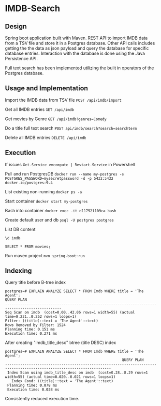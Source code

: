 # IMDB-Search

## Design
Spring boot application built with Maven. REST API to import IMDB data from a TSV file and store it in a Postgres database. Other API calls includes getting the the data as json payload and query the database for specific database entries. Interaction with the database is done using the Java Persistence API.

Full text search has been implemented utilizing the built in operators of the Postgres database.

## Usage and Implementation

Import the IMDB data from TSV file ```POST /api/imdb/import```

Get all IMDB entries ```GET /api/imdb```

Get movies by Genre ```GET /api/imdb?genres=Comedy```

Do a title full text search ```POST api/imdb/search?search=searchterm```

Delete all IMDB entries ```DELETE /api/imdb```

## Execution
If issues
```Get-Service vmcompute | Restart-Service``` in Powershell

Pull and run PostgresDB
```docker run --name my-postgres -e POSTGRES_PASSWORD=mysecretpassword -d -p 5432:5432  docker.io/postgres:9.4```

List existing non-running
```docker ps -a```

Start container
```docker start my-postgres```

Bash into container
```docker exec -it d117521109ca bash```

Create default user and db
```psql -U postgres postgres```

List DB content

```\d imdb```

```SELECT * FROM movies;```

Run maven project
```mvn spring-boot:run```

## Indexing

Query title before B-tree index

``` 
postgres=# EXPLAIN ANALYZE SELECT * FROM Imdb WHERE title = 'The Agent';
QUERY PLAN
------------------------------------------------------------------------------------------------
Seq Scan on imdb  (cost=0.00..42.06 rows=1 width=55) (actual time=0.221..0.252 rows=1 loops=1)
Filter: ((title)::text = 'The Agent'::text)
Rows Removed by Filter: 1524
Planning time: 0.151 ms
Execution time: 0.271 ms
```

After creating "imdb_title_desc" btree (title DESC) index

```
postgres=# EXPLAIN ANALYZE SELECT * FROM Imdb WHERE title = 'The Agent';
                                                      QUERY PLAN
-----------------------------------------------------------------------------------------------------------------------
 Index Scan using imdb_title_desc on imdb  (cost=0.28..8.29 rows=1 width=55) (actual time=0.020..0.021 rows=1 loops=1)
   Index Cond: ((title)::text = 'The Agent'::text)
 Planning time: 0.078 ms
 Execution time: 0.038 ms
```

Consistently reduced execution time.